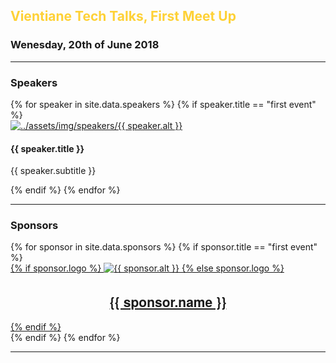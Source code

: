 <section class="bg-light" id="portfolio">
	<div class="container" id="first">
		<div class="row">
			<div class="col-lg-12 text-center">
				<h2 style="color: #fed136;" class="section-heading text-uppercase">Vientiane Tech Talks, First Meet Up</h2>
				<h3 class=" text-muted">Wenesday, 20th of June 2018</h3>
			</div>
		</div>
		<div class="col col-md-6 offset-md-3" >
			<hr>
		</div>
		<div class="row">
			<div class="col-lg-12 text-center">
				<h3 class="section-heading text-uppercase">Speakers</h3>
			</div>
		</div>
		<div class="row">
{% for speaker in site.data.speakers %}
<!-- A Changer En Fonction De L'Evenement -->
	{% if speaker.title == "first event" %} 
			<div class="col-md-3 col-sm-6 portfolio-item">
				<a class="portfolio-link" data-toggle="modal" href="#portfolioModal{{ speaker.number }}">
					<div class="portfolio-hover">
						<div class="portfolio-hover-content">
							<i class="fa fa-plus fa-3x"></i>
						</div>
					</div>
					<img class="img-fluid" src="../assets/img/speakers/{{ speaker.img }}" alt="../assets/img/speakers/{{ speaker.alt }}">
				</a>
				<div class="portfolio-caption">
					<h4> {{ speaker.title }} </h4>
					<p class="text-muted">{{ speaker.subtitle }}</p>
				</div>
			</div>
	{% endif %}
{% endfor %}
		</div>
		<div class="col col-md-6 offset-md-3" >
			<hr>
		</div>
		<div class="row">
			<div class="col-lg-12 text-center">
				<h3 class="section-heading text-uppercase">Sponsors</h3>
			</div>
		</div>
		<div class="row">
{% for sponsor in site.data.sponsors %}
<!-- A Changer En Fonction De L'Evenement -->
	{% if sponsor.title == "first event" %}
			<div class="col">
				<a style="text-align: center;" href="{{ sponsor.website }}">
		{% if sponsor.logo %}
					<img class="img-fluid d-block mx-auto" src="../assets/img/logos/{{ sponsor.logo }}" alt="{{ sponsor.alt }}">
		{% else sponsor.logo %}
					<h2 style="font-family: 'Kaushan Script','Helvetica Neue',Helvetica,Arial,cursive">{{ sponsor.name }}</h2>
		{% endif %}
				</a>
			</div>
	{% endif %}
{% endfor %}
		</div>
	</div>
	<hr>
</section>